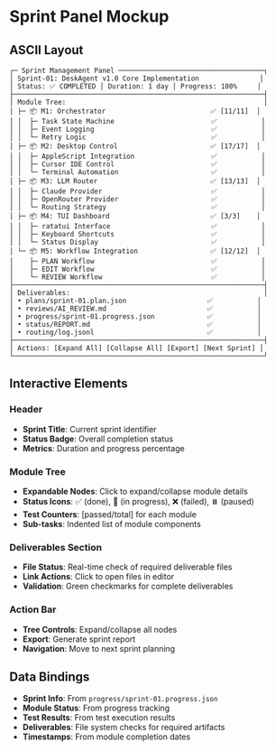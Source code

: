 # Sprint Panel Mockup

## ASCII Layout

```
┌─ Sprint Management Panel ────────────────────────────────────┐
│ Sprint-01: DeskAgent v1.0 Core Implementation               │
│ Status: ✅ COMPLETED │ Duration: 1 day │ Progress: 100%     │
├──────────────────────────────────────────────────────────────┤
│ Module Tree:                                                 │
│ ├─ 📦 M1: Orchestrator                          ✅ [11/11]  │
│ │  ├─ Task State Machine                        ✅           │
│ │  ├─ Event Logging                             ✅           │
│ │  └─ Retry Logic                               ✅           │
│ ├─ 📦 M2: Desktop Control                       ✅ [17/17]  │
│ │  ├─ AppleScript Integration                   ✅           │
│ │  ├─ Cursor IDE Control                        ✅           │
│ │  └─ Terminal Automation                       ✅           │
│ ├─ 📦 M3: LLM Router                            ✅ [13/13]  │
│ │  ├─ Claude Provider                           ✅           │
│ │  ├─ OpenRouter Provider                       ✅           │
│ │  └─ Routing Strategy                          ✅           │
│ ├─ 📦 M4: TUI Dashboard                         ✅ [3/3]    │
│ │  ├─ ratatui Interface                         ✅           │
│ │  ├─ Keyboard Shortcuts                        ✅           │
│ │  └─ Status Display                            ✅           │
│ └─ 📦 M5: Workflow Integration                  ✅ [12/12]  │
│    ├─ PLAN Workflow                             ✅           │
│    ├─ EDIT Workflow                             ✅           │
│    └─ REVIEW Workflow                           ✅           │
├──────────────────────────────────────────────────────────────┤
│ Deliverables:                                                │
│ • plans/sprint-01.plan.json                    ✅           │
│ • reviews/AI_REVIEW.md                         ✅           │
│ • progress/sprint-01.progress.json             ✅           │
│ • status/REPORT.md                             ✅           │
│ • routing/log.jsonl                            ✅           │
├──────────────────────────────────────────────────────────────┤
│ Actions: [Expand All] [Collapse All] [Export] [Next Sprint] │
└──────────────────────────────────────────────────────────────┘
```

## Interactive Elements

### Header
- **Sprint Title**: Current sprint identifier
- **Status Badge**: Overall completion status
- **Metrics**: Duration and progress percentage

### Module Tree
- **Expandable Nodes**: Click to expand/collapse module details
- **Status Icons**: ✅ (done), 🔄 (in progress), ❌ (failed), ⏸️ (paused)
- **Test Counters**: [passed/total] for each module
- **Sub-tasks**: Indented list of module components

### Deliverables Section
- **File Status**: Real-time check of required deliverable files
- **Link Actions**: Click to open files in editor
- **Validation**: Green checkmarks for complete deliverables

### Action Bar
- **Tree Controls**: Expand/collapse all nodes
- **Export**: Generate sprint report
- **Navigation**: Move to next sprint planning

## Data Bindings

- **Sprint Info**: From `progress/sprint-01.progress.json`
- **Module Status**: From progress tracking
- **Test Results**: From test execution results
- **Deliverables**: File system checks for required artifacts
- **Timestamps**: From module completion dates
